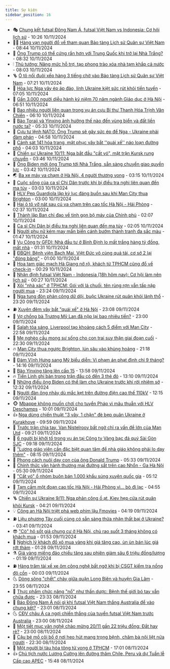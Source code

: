```yaml
---
title: Sự kiện
sidebar_position: 16
---
```


<!-- dantri-su-kien:START -->
- 🎭 [Chung kết futsal Đông Nam Á, futsal Việt Nam vs Indonesia: Cơ hội lịch sử](https://dantri.com.vn/the-thao/chung-ket-futsal-dong-nam-a-futsal-viet-nam-vs-indonesia-co-hoi-lich-su-20241110172635734.htm) - 10:26 10/11/2024
- 👨‍🏫 [Hàng vạn người đổ về tham quan Bảo tàng Lịch sử Quân sự Việt Nam](https://dantri.com.vn/xa-hoi/hang-van-nguoi-do-ve-tham-quan-bao-tang-lich-su-quan-su-viet-nam-20241110152712413.htm) - 08:44 10/11/2024
- 🌮 [Ông Trump có thể cứng rắn hơn với Trung Quốc khi trở lại Nhà Trắng?](https://dantri.com.vn/the-gioi/ong-trump-co-the-cung-ran-hon-voi-trung-quoc-khi-tro-lai-nha-trang-20241110145656824.htm) - 08:32 10/11/2024
- 🕯 [Thủ tướng: Nâng mức hỗ trợ, tạo phong trào xóa nhà tạm khắp cả nước](https://dantri.com.vn/an-sinh/thu-tuong-nang-muc-ho-tro-tao-phong-trao-xoa-nha-tam-khap-ca-nuoc-20241110150311510.htm) - 08:03 10/11/2024
- 🪜 [Ô tô nối đuôi xếp hàng 3 tiếng chờ vào Bảo tàng Lịch sử Quân sự Việt Nam](https://dantri.com.vn/du-lich/o-to-noi-duoi-xep-hang-3-tieng-cho-vao-bao-tang-lich-su-quan-su-viet-nam-20241110134159243.htm) - 07:21 10/11/2024
- 🐘 [Hỏa lực Nga vây ép áp đảo, lính Ukraine kiệt sức rút khỏi tiền tuyến](https://dantri.com.vn/the-gioi/hoa-luc-nga-vay-ep-ap-dao-linh-ukraine-kiet-suc-rut-khoi-tien-tuyen-20241110133125808.htm) - 07:05 10/11/2024
- 🤔 [Gần 3.000 người diễu hành kỷ niệm 70 năm ngành Giáo dục ở Hà Nội](https://dantri.com.vn/giao-duc/gan-3000-nguoi-dieu-hanh-ky-niem-70-nam-nganh-giao-duc-o-ha-noi-20241110114148462.htm) - 06:51 10/11/2024
- 🧠 [Bao nhiêu người liên quan trong vụ án cựu Bí thư Thanh Hóa Trịnh Văn Chiến](https://dantri.com.vn/phap-luat/bao-nhieu-nguoi-lien-quan-trong-vu-an-cuu-bi-thu-thanh-hoa-trinh-van-chien-20241110130250366.htm) - 06:10 10/11/2024
- 📝 [Bão Toraji và Yinxing ảnh hưởng thế nào đến vùng biển và đất liền nước ta?](https://dantri.com.vn/xa-hoi/bao-toraji-va-yinxing-anh-huong-the-nao-den-vung-bien-va-dat-lien-nuoc-ta-20241110122048286.htm) - 05:33 10/11/2024
- 🦏 [Cựu tư lệnh NATO: Ông Trump sẽ gây sức ép để Nga - Ukraine phải đàm phán](https://dantri.com.vn/the-gioi/cuu-tu-lenh-nato-ong-trump-se-gay-suc-ep-de-nga-ukraine-phai-dam-phan-20241110081106806.htm) - 04:58 10/11/2024
- 🥰 [Cảnh sát 141 hóa trang, mật phục vây bắt &#39;&#39;quái xế&#39;&#39; náo loạn đường phố](https://dantri.com.vn/xa-hoi/canh-sat-141-hoa-trang-mat-phuc-vay-bat-quai-xe-nao-loan-duong-pho-20241110102454510.htm) - 04:03 10/11/2024
- 🤗 [Chiến sự Ukraine 10/11: Nga bắt đầu &quot;cất vó&quot;, mặt trận Kursk rung chuyển](https://dantri.com.vn/the-gioi/chien-su-ukraine-1011-nga-bat-dau-cat-vo-mat-tran-kursk-rung-chuyen-20241110103553999.htm) - 03:46 10/11/2024
- 🌈 [Ông Biden mời ông Trump tới Nhà Trắng, sẵn sàng chuyển giao quyền lực](https://dantri.com.vn/the-gioi/ong-biden-moi-ong-trump-toi-nha-trang-san-sang-chuyen-giao-quyen-luc-20241110085924662.htm) - 03:42 10/11/2024
- 🌏 [Ba xe máy va chạm ở Hà Nội, 4 người thương vong](https://dantri.com.vn/xa-hoi/ba-xe-may-va-cham-o-ha-noi-4-nguoi-thuong-vong-20241110101242758.htm) - 03:15 10/11/2024
- 💄 [Cuộc sống của ca sĩ Chi Dân trước khi bị điều tra nghi liên quan đến ma túy](https://dantri.com.vn/giai-tri/cuoc-song-cua-ca-si-chi-dan-truoc-khi-bi-dieu-tra-nghi-lien-quan-den-ma-tuy-20241110080210273.htm) - 03:03 10/11/2024
- 👺 [HLV Pep Guardiola lập kỷ lục đáng buồn sau khi Man City thua Brighton](https://dantri.com.vn/the-thao/hlv-pep-guardiola-lap-ky-luc-dang-buon-sau-khi-man-city-thua-brighton-20241110082837513.htm) - 03:00 10/11/2024
- 👹 [Hai ô tô vỡ nát sau cú va chạm trên cao tốc Hà Nội - Hải Phòng](https://dantri.com.vn/xa-hoi/hai-o-to-vo-nat-sau-cu-va-cham-tren-cao-toc-ha-noi-hai-phong-20241110093101106.htm) - 02:37 10/11/2024
- 🌊 [Thành lập Ban chỉ đạo về tinh gọn bộ máy của Chính phủ](https://dantri.com.vn/xa-hoi/thanh-lap-ban-chi-dao-ve-tinh-gon-bo-may-cua-chinh-phu-20241110090135725.htm) - 02:07 10/11/2024
- 🤠 [Ca sĩ Chi Dân bị điều tra nghi liên quan đến ma túy](https://dantri.com.vn/phap-luat/ca-si-chi-dan-bi-dieu-tra-nghi-lien-quan-den-ma-tuy-20241110090028013.htm) - 02:05 10/11/2024
- 🎊 [Người phụ nữ kém may mắn biến cánh bướm thành tranh đa sắc màu](https://dantri.com.vn/an-sinh/nguoi-phu-nu-kem-may-man-bien-canh-buom-thanh-tranh-da-sac-mau-20241109200518494.htm) - 01:47 10/11/2024
- 🐘 [Vụ Công ty GFDI: Nhà đầu tư ở Bình Định lo mất trắng hàng tỷ đồng, mất nhà](https://dantri.com.vn/kinh-doanh/vu-cong-ty-gfdi-nha-dau-tu-o-binh-dinh-lo-mat-trang-hang-ty-dong-mat-nha-20241109221627223.htm) - 01:31 10/11/2024
- 💂 [ĐBQH: Bệnh viện Bạch Mai, Việt Đức vô cùng quá tải, cơ sở 2 lại &quot;đóng băng&quot;](https://dantri.com.vn/xa-hoi/dbqh-benh-vien-bach-mai-viet-duc-vo-cung-qua-tai-co-so-2-lai-dong-bang-20241110072522373.htm) - 01:00 10/11/2024
- 👹 [Hoa tam giác mạch Hà Giang nở rộ, khách từ TPHCM cũng đổ về check-in](https://dantri.com.vn/du-lich/hoa-tam-giac-mach-ha-giang-no-ro-khach-tu-tphcm-cung-do-ve-check-in-20241108093111397.htm) - 00:29 10/11/2024
- 🦒 [Nhận định futsal Việt Nam - Indonesia &lpar;18h hôm nay&rpar;: Cơ hội làm nên lịch sử](https://dantri.com.vn/the-thao/nhan-dinh-futsal-viet-nam-indonesia-18h-hom-nay-co-hoi-lam-nen-lich-su-20241109222023835.htm) - 00:27 10/11/2024
- 🗽 [Xôi &quot;nhà xác&quot; ở TPHCM: Gói với lá chuối, tên rùng rợn vẫn tấp nập người mua](https://dantri.com.vn/du-lich/xoi-nha-xac-o-tphcm-goi-voi-la-chuoi-ten-rung-ron-van-tap-nap-nguoi-mua-20241109185948693.htm) - 23:24 09/11/2024
- 💄 [Nga tung đòn phản công dữ dội, buộc Ukraine rút quân khỏi lãnh thổ](https://dantri.com.vn/the-gioi/nga-tung-don-phan-cong-du-doi-buoc-ukraine-rut-quan-khoi-lanh-tho-20241110060352022.htm) - 23:20 09/11/2024
- ⛽️ [Xuyên đêm vây bắt &quot;quái xế&quot; ở Hà Nội](https://dantri.com.vn/xa-hoi/xuyen-dem-vay-bat-quai-xe-o-ha-noi-20241110021450062.htm) - 23:08 09/11/2024
- 🥷 [Vợ chồng bà Trương Mỹ Lan đã nộp lại bao nhiêu tiền?](https://dantri.com.vn/phap-luat/vo-chong-ba-truong-my-lan-da-nop-lai-bao-nhieu-tien-20241108214128755.htm) - 23:00 09/11/2024
- 🤖 [Salah tỏa sáng, Liverpool tạo khoảng cách 5 điểm với Man City](https://dantri.com.vn/the-thao/salah-toa-sang-liverpool-tao-khoang-cach-5-diem-voi-man-city-20241110055837424.htm) - 22:58 09/11/2024
- 🌊 [Mẹ nghèo cầu mong sự sống cho con trai suy thận giai đoạn cuối](https://dantri.com.vn/tam-long-nhan-ai/me-ngheo-cau-mong-su-song-cho-con-trai-suy-than-giai-doan-cuoi-20241107161815146.htm) - 22:30 09/11/2024
- 🔥 [Man City thua ngược Brighton, lún sâu vào khủng hoảng](https://dantri.com.vn/the-thao/man-city-thua-nguoc-brighton-lun-sau-vao-khung-hoang-20241110041752139.htm) - 21:18 09/11/2024
- 🦏 [Đàm Vĩnh Hưng sang Mỹ biểu diễn: Vi phạm án phạt đình chỉ 9 tháng?](https://dantri.com.vn/giai-tri/dam-vinh-hung-sang-my-bieu-dien-vi-pham-an-phat-dinh-chi-9-thang-20241109193720465.htm) - 14:16 09/11/2024
- 🐘 [Bão Yinxing tăng lên cấp 15](https://dantri.com.vn/xa-hoi/bao-yinxing-tang-len-cap-15-20241109204801038.htm) - 13:58 09/11/2024
- 🔥 [Tiến Linh ghi bàn trong trận đấu có đến 3 thẻ đỏ](https://dantri.com.vn/the-thao/tien-linh-ghi-ban-trong-tran-dau-co-den-3-the-do-20241109200523216.htm) - 13:10 09/11/2024
- 💼 [Những điều ông Biden có thể làm cho Ukraine trước khi rời nhiệm sở](https://dantri.com.vn/the-gioi/nhung-dieu-ong-biden-co-the-lam-cho-ukraine-truoc-khi-roi-nhiem-so-20241109190522806.htm) - 12:32 09/11/2024
- 🚀 [Người đàn ông nhảy dù mắc kẹt trên đường điện cao thế 110kV](https://dantri.com.vn/xa-hoi/nguoi-dan-ong-nhay-du-mac-ket-tren-duong-dien-cao-the-110kv-20241109191032396.htm) - 12:15 09/11/2024
- 🐵 [Mbappe không muốn chơi cho tuyển Pháp vì mâu thuẫn với HLV Deschamps](https://dantri.com.vn/the-thao/mbappe-khong-muon-choi-cho-tuyen-phap-vi-mau-thuan-voi-hlv-deschamps-20241109140311621.htm) - 10:01 09/11/2024
- 👍 [Nga dùng chiến thuật &quot;3 vây, 1 chặn&quot; đè bẹp quân Ukraine ở Kurakhove](https://dantri.com.vn/the-gioi/nga-dung-chien-thuat-3-vay-1-chan-de-bep-quan-ukraine-o-kurakhove-20241109121120238.htm) - 09:59 09/11/2024
- 🚦 [Trước trận chia tay, Van Nistelrooy bất ngờ chỉ ra vấn đề lớn của Man Utd](https://dantri.com.vn/the-thao/truoc-tran-chia-tay-van-nistelrooy-bat-ngo-chi-ra-van-de-lon-cua-man-utd-20241109162144898.htm) - 09:21 09/11/2024
- 🥸 [6 người bị khởi tố trong vụ án tại Công ty Vàng bạc đá quý Sài Gòn SJC](https://dantri.com.vn/phap-luat/6-nguoi-bi-khoi-to-trong-vu-an-tai-cong-ty-vang-bac-da-quy-sai-gon-sjc-20241109161610388.htm) - 09:18 09/11/2024
- 🥷 [&quot;Lương giáo viên cần đặc biệt quan tâm để nhà giáo không phải lo dạy thêm&quot;](https://dantri.com.vn/lao-dong-viec-lam/luong-giao-vien-can-dac-biet-quan-tam-de-nha-giao-khong-phai-lo-day-them-20241109140550300.htm) - 08:15 09/11/2024
- 🤡 [Phong cách nuôi dạy con của ông Donald Trump](https://dantri.com.vn/giao-duc/phong-cach-nuoi-day-con-cua-ong-donald-trump-20241108194735601.htm) - 05:33 09/11/2024
- 🥳 [Chính thức vận hành thương mại đường sắt trên cao Nhổn - Ga Hà Nội](https://dantri.com.vn/xa-hoi/chinh-thuc-van-hanh-thuong-mai-duong-sat-tren-cao-nhon-ga-ha-noi-20241109120738319.htm) - 05:30 09/11/2024
- 🤩 [&quot;Cất vó&quot; ổ nhóm buôn bán 1.000 khẩu súng xuyên quốc gia](https://dantri.com.vn/phap-luat/cat-vo-o-nhom-buon-ban-1000-khau-sung-xuyen-quoc-gia-20241109100006725.htm) - 05:12 09/11/2024
- 🎡 [Tạm cấm một đoạn cao tốc Hà Nội - Hải Phòng vì... bò đi lạc](https://dantri.com.vn/xa-hoi/tam-cam-mot-doan-cao-toc-ha-noi-hai-phong-vi-bo-di-lac-20241109114732742.htm) - 04:55 09/11/2024
- 🪜 [Chiến sự Ukraine 9/11: Nga phản công ồ ạt, Kiev hẹp cửa rút quân khỏi Kursk](https://dantri.com.vn/the-gioi/chien-su-ukraine-911-nga-phan-cong-o-at-kiev-hep-cua-rut-quan-khoi-kursk-20241109111140580.htm) - 04:21 09/11/2024
- 💡 [Công an Hà Nội triệt phá web phim lậu Fmovies](https://dantri.com.vn/phap-luat/cong-an-ha-noi-triet-pha-web-phim-lau-fmovies-20241109110852452.htm) - 04:19 09/11/2024
- ⛽️ [Liệu phương Tây cuối cùng có sẵn sàng thừa nhận thất bại ở Ukraine?](https://dantri.com.vn/the-gioi/lieu-phuong-tay-cuoi-cung-co-san-sang-thua-nhan-that-bai-o-ukraine-20241105152638643.htm) - 03:41 09/11/2024
- 😎 [&quot;Cò&quot; hô sốt giá chung cư ở Hà Nội, chủ rao suốt 3 tháng không có khách mua](https://dantri.com.vn/bat-dong-san/co-ho-sot-gia-chung-cu-o-ha-noi-chu-rao-suot-3-thang-khong-co-khach-mua-20241109013257130.htm) - 01:53 09/11/2024
- 🗽 [Nghịch lý khách đổ xô mua vàng khi giá tăng cao, ùn ùn bán lúc giá rớt thảm](https://dantri.com.vn/kinh-doanh/nghich-ly-khach-do-xo-mua-vang-khi-gia-tang-cao-un-un-ban-luc-gia-rot-tham-20241108180435576.htm) - 01:28 09/11/2024
- ⚗️ [Giá vàng miếng đảo chiều tăng sau phiên giảm sâu 6 triệu đồng/lượng](https://dantri.com.vn/kinh-doanh/gia-vang-mieng-dao-chieu-tang-sau-phien-giam-sau-6-trieu-dongluong-20241109074306064.htm) - 01:19 09/11/2024
- ⛽️ [Hàng trăm tài xế xe ôm công nghệ bất ngờ khi bị CSGT kiểm tra nồng độ cồn](https://dantri.com.vn/xa-hoi/hang-tram-tai-xe-xe-om-cong-nghe-bat-ngo-khi-bi-csgt-kiem-tra-nong-do-con-20241108235737712.htm) - 00:03 09/11/2024
- 🌜 [Dòng sông &quot;chết&quot; chảy giữa quận Long Biên và huyện Gia Lâm](https://dantri.com.vn/xa-hoi/dong-song-chet-chay-giua-quan-long-bien-va-huyen-gia-lam-20241107180829813.htm) - 23:55 08/11/2024
- 🦩 [Thực phẩm chức năng &quot;nổ&quot; như thần dược: Bệnh thế giới bó tay vẫn chữa được](https://dantri.com.vn/suc-khoe/thuc-pham-chuc-nang-no-nhu-than-duoc-benh-the-gioi-bo-tay-van-chua-duoc-20241108162644240.htm) - 23:33 08/11/2024
- 🦒 [Báo Đông Nam Á nói gì khi futsal Việt Nam thắng Australia để vào chung kết?](https://dantri.com.vn/the-thao/bao-dong-nam-a-noi-gi-khi-futsal-viet-nam-thang-australia-de-vao-chung-ket-20241109002003655.htm) - 23:01 08/11/2024
- 🌜 [CĐV châu Á ca ngợi chiến thắng của tuyển futsal Việt Nam trước Australia](https://dantri.com.vn/the-thao/cdv-chau-a-ca-ngoi-chien-thang-cua-tuyen-futsal-viet-nam-truoc-australia-20241108205524805.htm) - 23:00 08/11/2024
- 🐎 [Một tiết mục văn nghệ chào mừng 20/11 gần 22 triệu đồng: Đắt hay rẻ?](https://dantri.com.vn/giao-duc/mot-tiet-muc-van-nghe-chao-mung-2011-gan-22-trieu-dong-dat-hay-re-20241108161359732.htm) - 23:00 08/11/2024
- 🌋 [Cậu bé mồ côi bố ở nơi heo hút mang trọng bệnh, chăm bà nội liệt nửa người](https://dantri.com.vn/tam-long-nhan-ai/cau-be-mo-coi-bo-o-noi-heo-hut-mang-trong-benh-cham-ba-noi-liet-nua-nguoi-20241105152331101.htm) - 22:30 08/11/2024
- 🧰 [Một người bị tàu hỏa tông tử vong ở TPHCM](https://dantri.com.vn/xa-hoi/mot-nguoi-bi-tau-hoa-tong-tu-vong-o-tphcm-20241108232457173.htm) - 17:01 08/11/2024
- 👍 [Chủ tịch nước Lương Cường lên đường thăm Chile, Peru và dự Tuần lễ Cấp cao APEC](https://dantri.com.vn/xa-hoi/chu-tich-nuoc-luong-cuong-len-duong-tham-chile-peru-va-du-tuan-le-cap-cao-apec-20241108224807152.htm) - 15:48 08/11/2024<!-- dantri-su-kien:END -->
